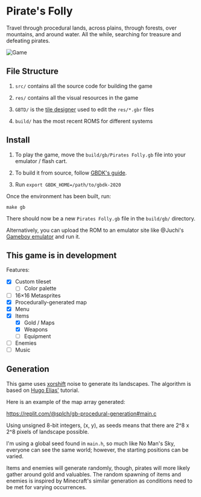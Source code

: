 # Pirate's Folly

Travel through procedural lands, across plains, through forests, over mountains, and around water. All the while, searching for treasure and defeating pirates.

![Game](https://slc.is/images/piratesFolly1.webp)

## File Structure

1. `src/` contains all the source code for building the game

2. `res/` contains all the visual resources in the game

3. `GBTD/` is the [tile designer](https://github.com/gbdk-2020/GBTD_GBMB/releases/) used to edit the `res/*.gbr` files

4. `build/` has the most recent ROMS for different systems

## Install

1. To play the game, move the `build/gb/Pirates Folly.gb` file into your emulator / flash cart.

2. To build it from source, follow [GBDK's guide](https://github.com/gbdk-2020/gbdk-2020#build-instructions).

3. Run `export GBDK_HOME=/path/to/gbdk-2020`

Once the environment has been built, run:

```shell
make gb
```

There should now be a new `Pirates Folly.gb` file in the `build/gb/` directory.

Alternatively, you can upload the ROM to an emulator site like @Juchi's [Gameboy emulator](https://juchi.github.io/gameboy.js/) and run it.

## This game is in development

Features:

- [x] Custom tileset
  - [ ] Color palette
- [ ] 16×16 Metasprites
- [x] Procedurally-generated map
- [x] Menu
- [x] Items
  - [x] Gold / Maps
  - [x] Weapons
  - [ ] Equipment
- [ ] Enemies
- [ ] Music

## Generation

This game uses [xorshift](https://wikipedia.org/wiki/Xorshift) noise to generate its landscapes. The algorithm is based on [Hugo Elias'](https://web.archive.org/web/20160303203643/http://freespace.virgin.net/hugo.elias/models/m_perlin.htm) tutorial.

Here is an example of the map array generated:

https://replit.com/@splch/gb-procedural-generation#main.c

Using unsigned 8-bit integers, (x, y), as seeds means that there are 2^8 x 2^8 pixels of landscape possible.

I'm using a global seed found in `main.h`, so much like No Man's Sky, everyone can see the same world; however, the starting positions can be varied.

Items and enemies will generate randomly, though, pirates will more likely gather around gold and valuables. The random spawning of items and enemies is inspired by Minecraft's similar generation as conditions need to be met for varying occurrences.
